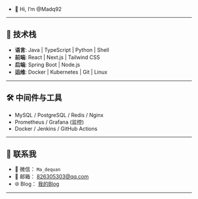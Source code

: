 - 👋 Hi, I’m @Madq92

<!---
Madq92/Madq92 is a ✨ special ✨ repository because its `README.md` (this file) appears on your GitHub profile.
You can click the Preview link to take a look at your changes.
--->

---

## 💼 技术栈

- **语言**: Java | TypeScript | Python | Shell
- **前端**: React | Next.js | Tailwind CSS
- **后端**: Spring Boot | Node.js
- **运维**: Docker | Kubernetes | Git | Linux

---

## 🛠 中间件与工具

- MySQL / PostgreSQL / Redis / Nginx
- Prometheus / Grafana (监控)
- Docker / Jenkins / GitHub Actions

---

## 🔗 联系我

- 💬 微信： `Ma_dequan`
- 📧 邮箱： 826305303@qq.com
- 🌐 Blog： [我的Blog](https://blog.oldhorse.tech:1443/)
---
